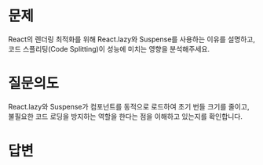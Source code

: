 # 문제
React의 렌더링 최적화를 위해 React.lazy와 Suspense를 사용하는 이유를 설명하고, 코드 스플리팅(Code Splitting)이 성능에 미치는 영향을 분석해주세요.

# 질문의도
React.lazy와 Suspense가 컴포넌트를 동적으로 로드하여 초기 번들 크기를 줄이고, 불필요한 코드 로딩을 방지하는 역할을 한다는 점을 이해하고 있는지를 확인합니다.

# 답변
